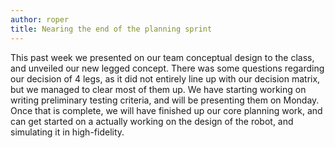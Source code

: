 ```yaml
---
author: roper
title: Nearing the end of the planning sprint
---
```


This past week we presented on our team conceptual design to the class, and unveiled our new legged concept. There
was some questions regarding our decision of 4 legs, as it did not entirely line up with our decision matrix, but we
managed to clear most of them up. We have starting working on writing preliminary testing criteria, and will be
presenting them on Monday. Once that is complete, we will have finished up our core planning work, and can get started
on a actually working on the design of the robot, and simulating it in high-fidelity.
